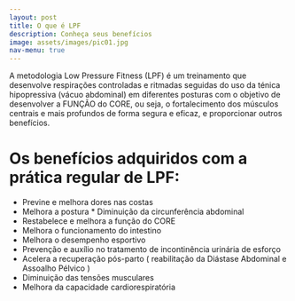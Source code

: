 ```yaml
---
layout: post
title: O que é LPF
description: Conheça seus benefícios
image: assets/images/pic01.jpg
nav-menu: true
---
```

A metodologia Low Pressure Fitness (LPF) é um treinamento que desenvolve respirações controladas e ritmadas seguidas do uso da ténica hipopressiva (vácuo abdominal) em diferentes posturas com o objetivo de desenvolver a FUNÇÃO do CORE, ou seja, o fortalecimento dos músculos centrais e mais profundos de forma segura e eficaz, e proporcionar outros benefícios. 

# Os benefícios adquiridos com a prática regular de LPF:

* Previne e melhora dores nas costas
* Melhora a postura
​​​* Diminuição da circunferência abdominal
* Restabelece e melhora a função do CORE
* Melhora o funcionamento do intestino ​
* Melhora o desempenho esportivo ​​​
* Prevenção e auxílio no tratamento de incontinência urinária de esforço ​​​​
* Acelera a recuperação pós-parto ( reabilitação da Diástase Abdominal e Assoalho Pélvico )
* Diminuição das tensões musculares
* Melhora da capacidade cardiorespiratória

